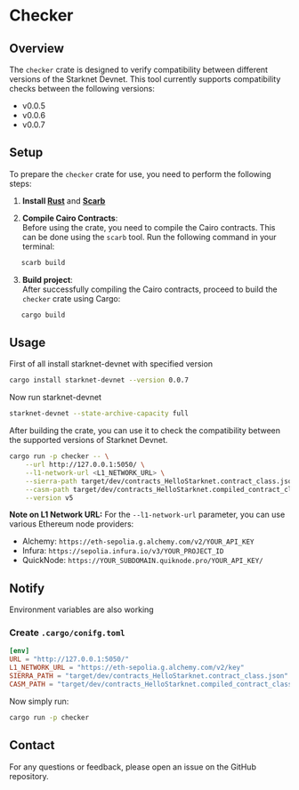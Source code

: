 # Checker

## Overview

The `checker` crate is designed to verify compatibility between different versions of the Starknet Devnet. This tool currently supports compatibility checks between the following versions:

- v0.0.5
- v0.0.6
- v0.0.7

## Setup

To prepare the `checker` crate for use, you need to perform the following steps:

1.  **Install
    [Rust](https://doc.rust-lang.org/cargo/getting-started/installation.html)** and **[Scarb](https://docs.swmansion.com/scarb/download.html)**

2.  **Compile Cairo Contracts**:  
    Before using the crate, you need to compile the Cairo contracts. This can be done using the `scarb` tool. Run the following command in your terminal:

```bash
   scarb build
```

3. **Build project**:  
   After successfully compiling the Cairo contracts, proceed to build the `checker` crate using Cargo:

```bash
   cargo build
```

## Usage

First of all install starknet-devnet with specified version

```bash
cargo install starknet-devnet --version 0.0.7
```

Now run starknet-devnet

```bash
starknet-devnet --state-archive-capacity full
```

After building the crate, you can use it to check the compatibility between the supported versions of Starknet Devnet.

```bash
cargo run -p checker -- \
    --url http://127.0.0.1:5050/ \
    --l1-network-url <L1_NETWORK_URL> \
    --sierra-path target/dev/contracts_HelloStarknet.contract_class.json \
    --casm-path target/dev/contracts_HelloStarknet.compiled_contract_class.json \
    --version v5
```

**Note on L1 Network URL:**
For the `--l1-network-url` parameter, you can use various Ethereum node providers:

- Alchemy: `https://eth-sepolia.g.alchemy.com/v2/YOUR_API_KEY`
- Infura: `https://sepolia.infura.io/v3/YOUR_PROJECT_ID`
- QuickNode: `https://YOUR_SUBDOMAIN.quiknode.pro/YOUR_API_KEY/`

## Notify

Environment variables are also working

### Create `.cargo/conifg.toml`

```toml
[env]
URL = "http://127.0.0.1:5050/"
L1_NETWORK_URL = "https://eth-sepolia.g.alchemy.com/v2/key"
SIERRA_PATH = "target/dev/contracts_HelloStarknet.contract_class.json"
CASM_PATH = "target/dev/contracts_HelloStarknet.compiled_contract_class.json"
```

Now simply run:

```bash
cargo run -p checker
```

## Contact

For any questions or feedback, please open an issue on the GitHub repository.
